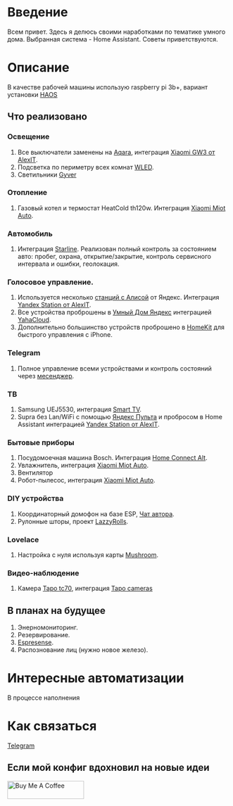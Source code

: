 # Введение
Всем привет. Здесь я делюсь своими наработками по тематике умного дома.
Выбранная система - Home Assistant. Советы приветствуются.
# Описание
В качестве рабочей машины использую raspberry pi 3b+, вариант установки [HAOS](https://www.home-assistant.io/installation/raspberrypi)
## Что реализовано
### Освещение
1. Все выключатели заменены на [Aqara](https://aqara.ru/shop/), интеграция [Xiaomi GW3 от AlexIT](https://github.com/AlexxIT/XiaomiGateway3). 
2. Подсветка по периметру всех комнат [WLED](https://github.com/Aircoookie/WLED). 
3. Светильники [Gyver](https://alexgyver.ru/gyverlamp/)
### Отопление
1. Газовый котел и термостат HeatCold th120w. Интеграция [Xiaomi Miot Auto](https://github.com/al-one/hass-xiaomi-miot).
### Автомобиль
1. Интеграция [Starline](https://www.home-assistant.io/integrations/starline/). Реализован полный контроль за состоянием авто: пробег, охрана, открытие/закрытие, контроль сервисного интервала и ошибки, геолокация.
### Голосовое управление.
1. Используется несколько [станций с Алисой](https://yandex.ru/alice/station/index-mobile) от Яндекс. Интеграция [Yandex Station от AlexIT](https://github.com/AlexxIT/YandexStation).
2. Все устройства проброшены в [Умный Дом Яндекс](https://yandex.ru/alice/smart-home-mobile) интеграцией [YahaCloud](https://github.com/dext0r/yandex_smart_home).
3. Дополнительно большинство устройств проброшено в [HomeKit](https://www.home-assistant.io/integrations/homekit/) для быстрого управления с iPhone.
### Telegram
1. Полное управление всеми устройствами и контроль состояний через [месенджер](https://www.home-assistant.io/integrations/telegram/).
### ТВ
1. Samsung UEJ5530, интеграция [Smart TV](https://www.home-assistant.io/integrations/samsungtv).
2. Supra без Lan/WiFi с помощью [Яндекс Пульта](https://yandex.ru/support/smart-home/control-center/about.html) и пробросом в Home Assistant интеграцией [Yandex Station от AlexIT](https://github.com/AlexxIT/YandexStation).
### Бытовые приборы
1. Посудомоечная машина Bosch. Интеграция [Home Connect Alt](https://github.com/ekutner/home-connect-hass).
2. Увлажнитель, интеграция [Xiaomi Miot Auto](https://github.com/al-one/hass-xiaomi-miot).
3. Вентилятор
4. Робот-пылесос, интеграция [Xiaomi Miot Auto](https://github.com/al-one/hass-xiaomi-miot).
### DIY устройства
1. Координаторный домофон на базе ESP, [Чат автора](https://t.me/domofon_esp).
2. Рулонные шторы, проект [LazzyRolls](https://github.com/ACE1046/LazyRolls).
### Lovelace
1. Настройка с нуля используя карты [Mushroom](https://github.com/piitaya/lovelace-mushroom).
### Видео-наблюдение
1. Камера [Tapo tc70](https://www.tp-link.com/ru/home-networking/cloud-camera/tc70/), интеграция [Tapo cameras](https://github.com/JurajNyiri/HomeAssistant-Tapo-Control)
## В планах на будущее
1. Энерномониторинг.
2. Резервирование.
3. [Espresense](https://espresense.com/).
4. Распознование лиц (нужно новое железо).
# Интересные автоматизации
В процессе наполнения
# Как связаться
[Telegram](https://t.me/alex_zob)
## Если мой конфиг вдохновил на новые идеи
<a href="https://www.buymeacoffee.com/8tyfmdy2bnG" target="_blank"><img src="https://cdn.buymeacoffee.com/buttons/default-orange.png" alt="Buy Me A Coffee" height="41" width="174"></a>